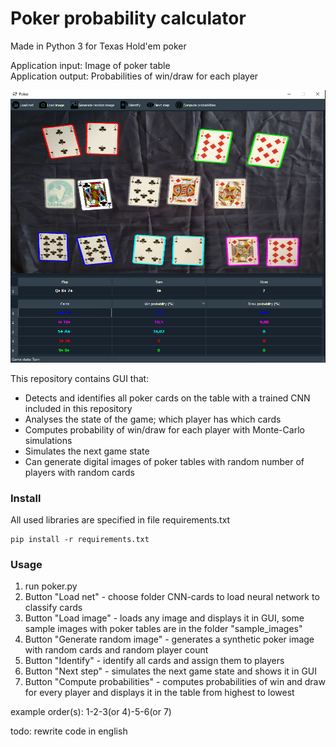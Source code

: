 # Poker probability calculator
Made in Python 3 for Texas Hold'em poker

Application input: Image of poker table <br />
Application output: Probabilities of win/draw for each player

<p align="center">
<img src="https://raw.githubusercontent.com/hrdlickajan/DP/master/img/vzor.PNG">
</p>

This repository contains GUI that:
* Detects and identifies all poker cards on the table with a trained CNN included in this repository
* Analyses the state of the game; which player has which cards
* Computes probability of win/draw for each player with Monte-Carlo simulations
* Simulates the next game state
* Can generate digital images of poker tables with random number of players with random cards


### Install
All used libraries are specified in file requirements.txt
```
pip install -r requirements.txt
```

### Usage
1. run poker.py
2. Button "Load net" - choose folder CNN-cards to load neural network to classify cards
3. Button "Load image" - loads any image and displays it in GUI, some sample images with poker tables are in the folder "sample_images"
4. Button "Generate random image" - generates a synthetic poker image with random cards and random player count
5. Button "Identify" - identify all cards and assign them to players
6. Button "Next step" - simulates the next game state and shows it in GUI
7. Button "Compute probabilities" - computes probabilities of win and draw for every player and displays it in the table from highest to lowest

example order(s): 1-2-3(or 4)-5-6(or 7)

todo: rewrite code in english
